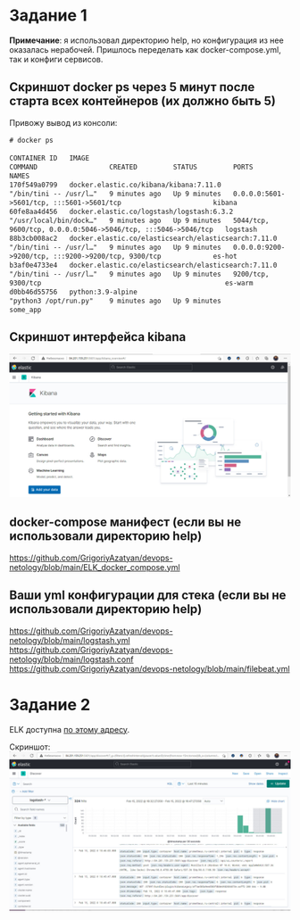 # Задание 1

**Примечание**: я использовал директорию help, но конфигурация из нее оказалась нерабочей. Пришлось переделать как docker-compose.yml, так и конфиги сервисов.

## Скриншот docker ps через 5 минут после старта всех контейнеров (их должно быть 5)
Привожу вывод из консоли:  
```
# docker ps

CONTAINER ID   IMAGE                                                  COMMAND                  CREATED         STATUS         PORTS                                                           NAMES
170f549a0799   docker.elastic.co/kibana/kibana:7.11.0                 "/bin/tini -- /usr/l…"   9 minutes ago   Up 9 minutes   0.0.0.0:5601->5601/tcp, :::5601->5601/tcp                       kibana
60fe8aa4d456   docker.elastic.co/logstash/logstash:6.3.2              "/usr/local/bin/dock…"   9 minutes ago   Up 9 minutes   5044/tcp, 9600/tcp, 0.0.0.0:5046->5046/tcp, :::5046->5046/tcp   logstash
88b3cb008ac2   docker.elastic.co/elasticsearch/elasticsearch:7.11.0   "/bin/tini -- /usr/l…"   9 minutes ago   Up 9 minutes   0.0.0.0:9200->9200/tcp, :::9200->9200/tcp, 9300/tcp             es-hot
b3af0e4733e4   docker.elastic.co/elasticsearch/elasticsearch:7.11.0   "/bin/tini -- /usr/l…"   9 minutes ago   Up 9 minutes   9200/tcp, 9300/tcp                                              es-warm
d0bb46d55756   python:3.9-alpine                                      "python3 /opt/run.py"    9 minutes ago   Up 9 minutes                                                                   some_app

```

## Скриншот интерфейса kibana
![](https://github.com/GrigoriyAzatyan/devops-netology/blob/main/Kibana1.jpg)

## docker-compose манифест (если вы не использовали директорию help)
https://github.com/GrigoriyAzatyan/devops-netology/blob/main/ELK_docker_compose.yml

## Ваши yml конфигурации для стека (если вы не использовали директорию help)
https://github.com/GrigoriyAzatyan/devops-netology/blob/main/logstash.yml  
https://github.com/GrigoriyAzatyan/devops-netology/blob/main/logstash.conf  
https://github.com/GrigoriyAzatyan/devops-netology/blob/main/filebeat.yml  

# Задание 2
ELK доступна [по этому адресу](http://84.201.159.251:5601).

Скриншот:  
![](https://github.com/GrigoriyAzatyan/devops-netology/blob/main/ELK.jpg)
